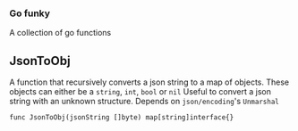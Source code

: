 ### Go funky
A collection of go functions

JsonToObj
---
A function that recursively converts a json string to a map of objects.
These objects can either be a `string`, `int`, `bool` or `nil`
Useful to convert a json string with an unknown structure.
Depends on `json/encoding`'s `Unmarshal`

```
func JsonToObj(jsonString []byte) map[string]interface{}

```
